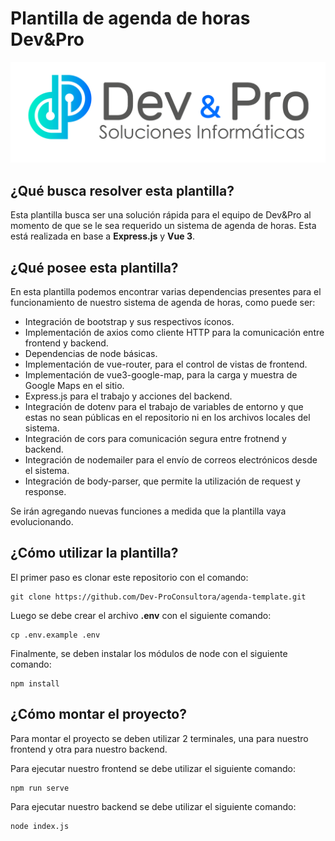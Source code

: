 # Plantilla de agenda de horas Dev&Pro

<p align="center">
  <img src=src/assets/logoDevPro.png alt="Logo Dev & Pro"/>
</p>

## ¿Qué busca resolver esta plantilla?

Esta plantilla busca ser una solución rápida para el equipo de Dev&Pro al momento de que se le sea requerido un sistema de agenda de horas. Esta está realizada en base a <strong>Express.js</strong> y <strong>Vue 3</strong>.

## ¿Qué posee esta plantilla?

En esta plantilla podemos encontrar varias dependencias presentes para el funcionamiento de nuestro sistema de agenda de horas, como puede ser:

- Integración de bootstrap y sus respectivos íconos.
- Implementación de axios como cliente HTTP para la comunicación entre frontend y backend.
- Dependencias de node básicas.
- Implementación de vue-router, para el control de vistas de frontend.
- Implementación de vue3-google-map, para la carga y muestra de Google Maps en el sitio.
- Express.js para el trabajo y acciones del backend.
- Integración de dotenv para el trabajo de variables de entorno y que estas no sean públicas en el repositorio ni en los archivos locales del sistema.
- Integración de cors para comunicación segura entre frotnend y backend.
- Integración de nodemailer para el envío de correos electrónicos desde el sistema.
- Integración de body-parser, que permite la utilización de request y response.

Se irán agregando nuevas funciones a medida que la plantilla vaya evolucionando.

## ¿Cómo utilizar la plantilla?

El primer paso es clonar este repositorio con el comando:
```
git clone https://github.com/Dev-ProConsultora/agenda-template.git
```
Luego se debe crear el archivo <strong>.env</strong> con el siguiente comando:
```
cp .env.example .env
```
Finalmente, se deben instalar los módulos de node con el siguiente comando:
```
npm install
```

## ¿Cómo montar el proyecto?

Para montar el proyecto se deben utilizar 2 terminales, una para nuestro frontend y otra para nuestro backend.

Para ejecutar nuestro frontend se debe utilizar el siguiente comando:
```
npm run serve
```
Para ejecutar nuestro backend se debe utilizar el siguiente comando:
```
node index.js
```